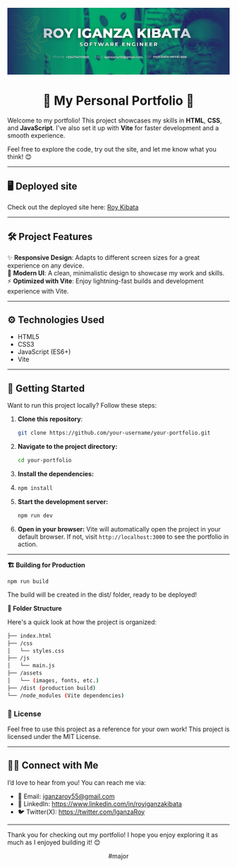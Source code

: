 [![MasterHead](https://github.com/Iganza-roy/Iganza-roy/blob/main/White%20Green%20Neon%20Modern%20Marketing%20Specialist%20LinkedIn%20Banner%20(2).jpg)](https://rishavchanda.io)
<h1 align=center>🌟 My Personal Portfolio 🚀</h1>

Welcome to my portfolio! This project showcases my skills in **HTML**, **CSS**, and **JavaScript**. I've also set it up with **Vite** for faster development and a smooth experience.

Feel free to explore the code, try out the site, and let me know what you think! 😊

---

## 🖥️ Deployed site

Check out the deployed site here: [Roy Kibata](https://roykibata.vercel.app)

---

## 🛠️ Project Features

✨ **Responsive Design**: Adapts to different screen sizes for a great experience on any device.  
🎨 **Modern UI**: A clean, minimalistic design to showcase my work and skills.  
⚡ **Optimized with Vite**: Enjoy lightning-fast builds and development experience with Vite.

---

## ⚙️ Technologies Used

- HTML5
- CSS3
- JavaScript (ES6+)
- Vite

---

## 🚀 Getting Started

Want to run this project locally? Follow these steps:

1. **Clone this repository**:  
   ```bash
   git clone https://github.com/your-username/your-portfolio.git
   ```
2. **Navigate to the project directory:**
   ```bash
   cd your-portfolio
   ```
3. **Install the dependencies:**
4. ```bash
   npm install
   ```
5. **Start the development server:**
   ```bash
   npm run dev
   ```
6. **Open in your browser:**
Vite will automatically open the project in your default browser. If not, visit `http://localhost:3000` to see the portfolio in action.

---

**🏗️ Building for Production**
```
npm run build
```
The build will be created in the dist/ folder, ready to be deployed!

**📂 Folder Structure**

Here's a quick look at how the project is organized:

```bash
├── index.html
├── /css
│   └── styles.css
├── /js
│   └── main.js
├── /assets
│   └── (images, fonts, etc.)
├── /dist (production build)
└── /node_modules (Vite dependencies)
```

### 📝 License
Feel free to use this project as a reference for your own work!
This project is licensed under the MIT License.

---

## 🙋‍♂️ Connect with Me
I’d love to hear from you! You can reach me via:
- 💌 Email: iganzaroy55@gmail.com
- 🔗 LinkedIn: https://www.linkedin.com/in/royiganzakibata
- 🐦 Twitter(X): https://twitter.com/IganzaRoy

---

Thank you for checking out my portfolio! I hope you enjoy exploring it as much as I enjoyed building it! 😊
<div align=center>#major</div>
